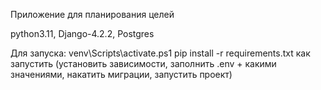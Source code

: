 Приложение для планирования целей

python3.11, Django-4.2.2, Postgres

Для запуска:
venv\Scripts\activate.ps1 
pip install -r requirements.txt
как запустить (установить зависимости, заполнить .env + какими значениями, накатить миграции, запустить проект)